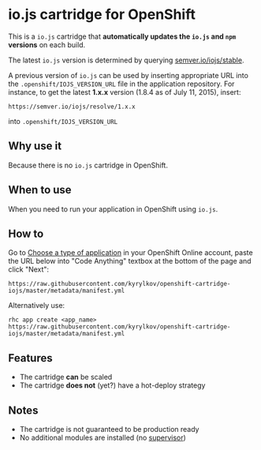 # io.js cartridge for OpenShift

This is a `io.js` cartridge that **automatically updates the `io.js` and `npm` versions** on each build.

The latest  `io.js` version is determined by querying [semver.io/iojs/stable](https://semver.io/iojs/stable).

A previous version of `io.js` can be used by inserting appropriate URL into the `.openshift/IOJS_VERSION_URL` file in the application repository. For instance, to get the latest **1.x.x** version (1.8.4 as of July 11, 2015), insert:

    https://semver.io/iojs/resolve/1.x.x
    
 into `.openshift/IOJS_VERSION_URL`

## Why use it

Because there is no `io.js` cartridge in OpenShift.

## When to use

When you need to run your application in OpenShift using `io.js`.

## How to

Go to [Choose a type of application](https://openshift.redhat.com/app/console/application_types) in your OpenShift Online account, paste the URL below into "Code Anything" textbox at the bottom of the page and click "Next":

    https://raw.githubusercontent.com/kyrylkov/openshift-cartridge-iojs/master/metadata/manifest.yml
    
Alternatively use:

    rhc app create <app_name> https://raw.githubusercontent.com/kyrylkov/openshift-cartridge-iojs/master/metadata/manifest.yml

## Features

- The cartridge **can** be scaled
- The cartridge **does not** (yet?) have a hot-deploy strategy

## Notes

- The cartridge is not guaranteed to be production ready
- No additional modules are installed (no [supervisor](https://github.com/isaacs/node-supervisor))
